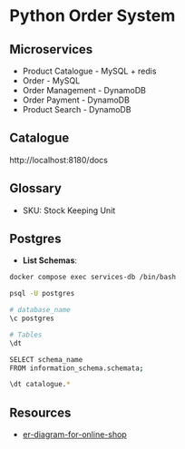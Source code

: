 # Python Order System

## Microservices

- Product Catalogue - MySQL + redis
- Order - MySQL
- Order Management - DynamoDB
- Order Payment - DynamoDB
- Product Search - DynamoDB

## Catalogue

http://localhost:8180/docs

## Glossary

- SKU: Stock Keeping Unit

## Postgres

- **List Schemas**:

```sh
docker compose exec services-db /bin/bash
```

```sh
psql -U postgres
```

```sh
# database_name
\c postgres
```

```sh
# Tables
\dt
```

```sh
SELECT schema_name
FROM information_schema.schemata;
```

```sh
\dt catalogue.*
```

## Resources

- [er-diagram-for-online-shop](https://vertabelo.com/blog/er-diagram-for-online-shop/)
